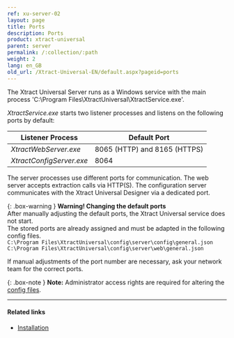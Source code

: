 ```yaml
---
ref: xu-server-02
layout: page
title: Ports
description: Ports
product: xtract-universal
parent: server
permalink: /:collection/:path
weight: 2
lang: en_GB
old_url: /Xtract-Universal-EN/default.aspx?pageid=ports
---
```

The Xtract Universal Server runs as a Windows service with the main process 'C:\Program Files\XtractUniversal\XtractService.exe'. 

*XtractService.exe* starts two listener processes and listens on the following ports by default:

Listener Process| Default Port
------------ | -------------
*XtractWebServer.exe* | 8065 (HTTP) and 8165 (HTTPS)
*XtractConfigServer.exe* | 8064

The server processes use different ports for communication. The web server accepts extraction calls via HTTP(S). 
The configuration server communicates with the Xtract Universal Designer via a dedicated port. <br>

{: .box-warning }
**Warning! Changing the default ports**<br>
After manually adjusting the default ports, the Xtract Universal service does not start.<br>
The stored ports are already assigned and must be adapted in the following config files.<br>
`C:\Program Files\XtractUniversal\config\server\config\general.json`<br>
`C:\Program Files\XtractUniversal\config\server\web\general.json`

If manual adjustments of the port number are necessary, ask your network team for the correct ports.

{: .box-note }
**Note:** Administrator access rights are required for altering the [config files](./introduction/installation-and-update#program-directory-files).

*****
#### Related links
 - [Installation](./introduction/installation-and-update)
